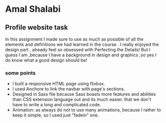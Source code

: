 # Amal Shalabi

## Profile website task

In this assignment I made sure to use as much as possible of all the elements and definitions we had learned in the course .
I really enjoyed the design part , already feel so obsessed with Perfecting the Details! But I guess I am ,because
I have a background in  design and graphics ,so yes I do know what a good design should be!

### some points
* I built a responsive HTML page using flixbox.
* I used Anchore to link the navbar with page's sections.
* Designed in Sass file because Sass boasts more features and abilities than CSS extension language out and its much easier. that we don't  have to write a long and complicated code.
* Animation: as always  do not to use many animations, because I rather to keep it simple, so I used just    "fadein" one.

